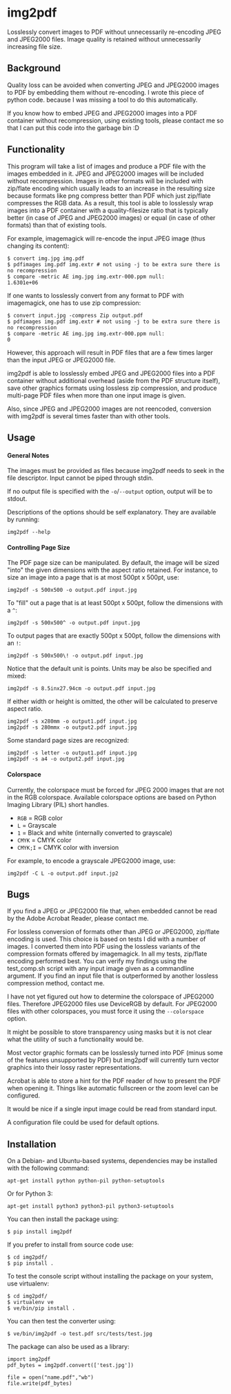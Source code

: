 img2pdf
=======

Losslessly convert images to PDF without unnecessarily re-encoding JPEG and
JPEG2000 files.  Image quality is retained without unnecessarily increasing
file size.

Background
----------

Quality loss can be avoided when converting JPEG and JPEG2000 images to
PDF by embedding them without re-encoding.  I wrote this piece of python code.
because I was missing a tool to do this automatically.

If you know how to embed JPEG and JPEG2000 images into a PDF container without
recompression, using existing tools, please contact me so that I can put this
code into the garbage bin :D

Functionality
-------------

This program will take a list of images and produce a PDF file with the images
embedded in it.  JPEG and JPEG2000 images will be included without
recompression.  Images in other formats will be included with zip/flate
encoding which usually leads to an increase in the resulting size because
formats like png compress better than PDF which just zip/flate compresses the
RGB data.  As a result, this tool is able to losslessly wrap images into a PDF
container with a quality-filesize ratio that is typically better (in case of
JPEG and JPEG2000 images) or equal (in case of other formats) than that of
existing tools.

For example, imagemagick will re-encode the input JPEG image (thus changing
its content):

	$ convert img.jpg img.pdf
	$ pdfimages img.pdf img.extr # not using -j to be extra sure there is no recompression
	$ compare -metric AE img.jpg img.extr-000.ppm null:
	1.6301e+06

If one wants to losslessly convert from any format to PDF with
imagemagick, one has to use zip compression:

	$ convert input.jpg -compress Zip output.pdf
	$ pdfimages img.pdf img.extr # not using -j to be extra sure there is no recompression
	$ compare -metric AE img.jpg img.extr-000.ppm null:
	0

However, this approach will result in PDF files that are a few times larger
than the input JPEG or JPEG2000 file.

img2pdf is able to losslessly embed JPEG and JPEG2000 files into a PDF
container without additional overhead (aside from the PDF structure itself),
save other graphics formats using lossless zip compression,
and produce multi-page PDF files when more than one input image is given.

Also, since JPEG and JPEG2000 images are not reencoded, conversion  with
img2pdf is several times faster than with other tools.


Usage
-----

#### General Notes

The images must be provided as files because img2pdf needs to seek
in the file descriptor.  Input cannot be piped through stdin.

If no output file is specified with the `-o`/`--output` option,
output will be to stdout.

Descriptions of the options should be self explanatory.
They are available by running:

	img2pdf --help


#### Controlling Page Size

The PDF page size can be manipulated.  By default, the image will be sized "into" the given dimensions with the aspect ratio retained.  For instance, to size an image into a page that is at most 500pt x 500pt, use:

	img2pdf -s 500x500 -o output.pdf input.jpg

To "fill" out a page that is at least 500pt x 500pt, follow the dimensions with a `^`:

	img2pdf -s 500x500^ -o output.pdf input.jpg

To output pages that are exactly 500pt x 500pt, follow the dimensions with an `!`:

	img2pdf -s 500x500\! -o output.pdf input.jpg

Notice that the default unit is points.  Units may be also be specified and mixed:

	img2pdf -s 8.5inx27.94cm -o output.pdf input.jpg

If either width or height is omitted, the other will be calculated
to preserve aspect ratio.

	img2pdf -s x280mm -o output1.pdf input.jpg
	img2pdf -s 280mmx -o output2.pdf input.jpg

Some standard page sizes are recognized:

	img2pdf -s letter -o output1.pdf input.jpg
	img2pdf -s a4 -o output2.pdf input.jpg

#### Colorspace

Currently, the colorspace must be forced for JPEG 2000 images that are
not in the RGB colorspace.  Available colorspace options are based on
Python Imaging Library (PIL) short handles.

 * `RGB` = RGB color
 * `L` = Grayscale
 * `1` = Black and white (internally converted to grayscale)
 * `CMYK` = CMYK color
 * `CMYK;I` = CMYK color with inversion

For example, to encode a grayscale JPEG2000 image, use:

	img2pdf -C L -o output.pdf input.jp2

Bugs
----

If you find a JPEG or JPEG2000 file that, when embedded cannot be read
by the Adobe Acrobat Reader, please contact me.

For lossless conversion of formats other than JPEG or JPEG2000, zip/flate
encoding is used.  This choice is based on tests I did with a number of images.
I converted them into PDF using the lossless variants of the compression
formats offered by imagemagick.  In all my tests, zip/flate encoding performed
best.  You can verify my findings using the test_comp.sh script with any input
image given as a commandline argument.  If you find an input file that is
outperformed by another lossless compression method, contact me.

I have not yet figured out how to determine the colorspace of JPEG2000 files.
Therefore JPEG2000 files use DeviceRGB by default. For JPEG2000 files with
other colorspaces, you must force it using the `--colorspace` option.

It might be possible to store transparency using masks but it is not clear
what the utility of such a functionality would be.

Most vector graphic formats can be losslessly turned into PDF (minus some of
the features unsupported by PDF) but img2pdf will currently turn vector
graphics into their lossy raster representations.

Acrobat is able to store a hint for the PDF reader of how to present the PDF
when opening it. Things like automatic fullscreen or the zoom level can be
configured.

It would be nice if a single input image could be read from standard input.

A configuration file could be used for default options.

Installation
------------

On a Debian- and Ubuntu-based systems, dependencies may be installed
with the following command:

	apt-get install python python-pil python-setuptools

Or for Python 3:

	apt-get install python3 python3-pil python3-setuptools

You can then install the package using:

	$ pip install img2pdf

If you prefer to install from source code use:

	$ cd img2pdf/
	$ pip install .

To test the console script without installing the package on your system,
use virtualenv:

	$ cd img2pdf/
	$ virtualenv ve
	$ ve/bin/pip install .

You can then test the converter using:

	$ ve/bin/img2pdf -o test.pdf src/tests/test.jpg

The package can also be used as a library:

	import img2pdf
	pdf_bytes = img2pdf.convert(['test.jpg'])

	file = open("name.pdf","wb")
	file.write(pdf_bytes)
